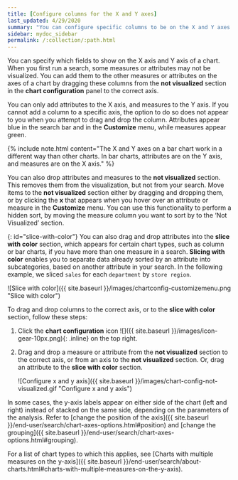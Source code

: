 ```yaml
---
title: [Configure columns for the X and Y axes]
last_updated: 4/29/2020
summary: "You can configure specific columns to be on the X and Y axes."
sidebar: mydoc_sidebar
permalink: /:collection/:path.html
---
```

You can specify which fields to show on the X axis and Y axis of a chart. When you first run a search, some measures or attributes may not be visualized. You can add them to the other measures or attributes on the axes of a chart by dragging these columns from the **not visualized** section in the **chart configuration** panel to the correct axis.

You can only add attributes to the X axis, and measures to the Y axis. If you cannot add a column to a specific axis, the option to do so does not appear to you when you attempt to drag and drop the column. Attributes appear blue in the search bar and in the **Customize** menu, while measures appear green.

{% include note.html content="The X and Y axes on a bar chart work in a different way than other charts. In bar charts, attributes are on the Y axis, and measures are on the X axis." %}

You can also drop attributes and measures to the **not visualized** section. This removes them from the visualization, but not from your search. Move items to the **not visualized** section either by dragging and dropping them, or by clicking the **x** that appears when you hover over an attribute or measure in the **Customize** menu. You can use this functionality to perform a hidden sort, by moving the measure column you want to sort by to the ‘Not Visualized’ section.

{: id="slice-with-color"}
You can also drag and drop attributes into the **slice with color** section, which appears for certain chart types, such as column or bar charts, if you have more than one measure in a search. **Slicing with color** enables you to separate data already sorted by an attribute into subcategories, based on another attribute in your search. In the following example, we sliced `sales` for each `department` by `store region`.

![Slice with color]({{ site.baseurl }}/images/chartconfig-customizemenu.png "Slice with color")

To drag and drop columns to the correct axis, or to the **slice with color** section, follow these steps:

1. Click the **chart configuration** icon ![]({{ site.baseurl }}/images/icon-gear-10px.png){: .inline} on the top right.

2. Drag and drop a measure or attribute from the **not visualized** section to the correct axis, or from an axis to the **not visualized** section. Or, drag an attribute to the **slice with color** section.

   ![Configure x and y axis]({{ site.baseurl }}/images/chart-config-not-visualized.gif "Configure x and y axis")

In some cases, the y-axis labels appear on either side of the chart (left and right) instead of stacked on the same side, depending on the parameters of the analysis. Refer to  [change the position of the axis]({{ site.baseurl }}/end-user/search/chart-axes-options.html#position) and [change the grouping]({{ site.baseurl }}/end-user/search/chart-axes-options.html#grouping).

For a list of chart types to which this applies, see [Charts with multiple measures on the y-axis]({{ site.baseurl }}/end-user/search/about-charts.html#charts-with-multiple-measures-on-the-y-axis).
